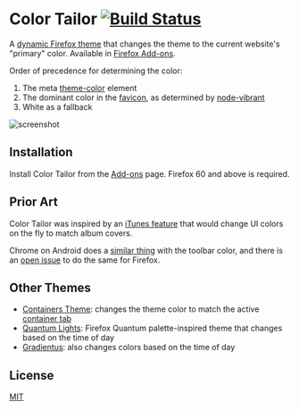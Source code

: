 # Color Tailor [![Build Status](https://travis-ci.org/dguo/color-tailor.svg?branch=master)](https://travis-ci.org/dguo/color-tailor)
A [dynamic Firefox
theme](https://developer.mozilla.org/en-US/Add-ons/Themes/Theme_concepts#Dynamic_themes)
that changes the theme to the current website's "primary" color. Available in [Firefox
Add-ons](https://addons.mozilla.org/en-US/firefox/addon/color-tailor/).

Order of precedence for determining the color:
1. The meta [theme-color](https://html.spec.whatwg.org/multipage/semantics.html#meta-theme-color) element
2. The dominant color in the [favicon](https://en.wikipedia.org/wiki/Favicon), as determined by [node-vibrant](https://github.com/akfish/node-vibrant)
3. White as a fallback

![screenshot](https://i.imgur.com/uqJqd3A.png)

## Installation
Install Color Tailor from the
[Add-ons](https://addons.mozilla.org/en-US/firefox/addon/color-tailor/) page.
Firefox 60 and above is required.

## Prior Art
Color Tailor was inspired by an [iTunes feature](https://stackoverflow.com/q/13637892/1481479) that would change UI colors on the fly to match album covers.

Chrome on Android does a [similar thing](https://developers.google.com/web/updates/2014/11/Support-for-theme-color-in-Chrome-39-for-Android) with the toolbar color, and there is an [open issue](https://bugzilla.mozilla.org/show_bug.cgi?id=1098544) to do the same for Firefox.

## Other Themes
* [Containers Theme](https://addons.mozilla.org/en-US/firefox/addon/containers-theme/): changes the theme color to match the active [container tab](https://addons.mozilla.org/en-US/firefox/addon/multi-account-containers/)
* [Quantum Lights](https://addons.mozilla.org/en-US/firefox/addon/quantum-lights-dynamic/): Firefox Quantum palette-inspired theme that changes based on the time of day
* [Gradientus](https://addons.mozilla.org/en-US/firefox/addon/gradientus/): also changes colors based on the time of day

## License
[MIT](https://github.com/dguo/color-tailor/blob/master/LICENSE)
